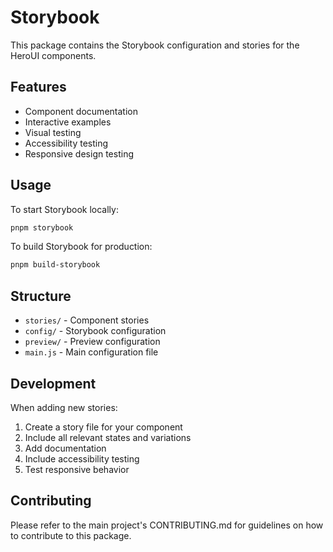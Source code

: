 # Storybook

This package contains the Storybook configuration and stories for the HeroUI components.

## Features

- Component documentation
- Interactive examples
- Visual testing
- Accessibility testing
- Responsive design testing

## Usage

To start Storybook locally:

```bash
pnpm storybook
```

To build Storybook for production:

```bash
pnpm build-storybook
```

## Structure

- `stories/` - Component stories
- `config/` - Storybook configuration
- `preview/` - Preview configuration
- `main.js` - Main configuration file

## Development

When adding new stories:
1. Create a story file for your component
2. Include all relevant states and variations
3. Add documentation
4. Include accessibility testing
5. Test responsive behavior

## Contributing

Please refer to the main project's CONTRIBUTING.md for guidelines on how to contribute to this package. 